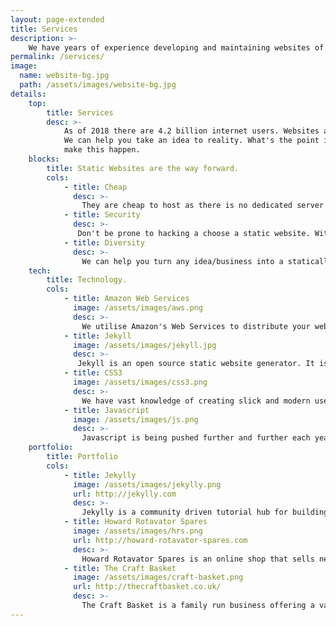 ```yaml
---
layout: page-extended
title: Services
description: >-
    We have years of experience developing and maintaining websites of all kinds. Check out our portfolio and get in touch today!
permalink: /services/
image:
  name: website-bg.jpg
  path: /assets/images/website-bg.jpg
details:
    top:
        title: Services
        desc: >-
            As of 2018 there are 4.2 billion internet users. Websites are a great way to bring in customers for your business/project. 
            We can help you take an idea to reality. What's the point in waiting around and letting the years pass by? Get in touch today and let's
            make this happen.
    blocks: 
        title: Static Websites are the way forward.
        cols: 
            - title: Cheap
              desc: >-
                They are cheap to host as there is no dedicated server for your website and are instead distributed in the cloud so wherever you are in the world you get equal access. 
            - title: Security
              desc: >-
               Don't be prone to hacking a choose a static website. With a static website you don't need to worry hackers taking down your website as there is nothing to take down. If your website goes down so has millions of others!
            - title: Diversity
              desc: >-
                We can help you turn any idea/business into a statically hosted website. Whether it's an online shop, blog or social network - we've got you covered.
    tech: 
        title: Technology.
        cols: 
            - title: Amazon Web Services
              image: /assets/images/aws.png
              desc: >-
                We utilise Amazon's Web Services to distribute your website in the cloud. AWS provides a solid and affordable platform to build applications for the web.
            - title: Jekyll
              image: /assets/images/jekyll.jpg
              desc: >-
               Jekyll is an open source static website generator. It is perfect for building advanced static websites and themes which means you can have as much flexiblity as you want.
            - title: CSS3
              image: /assets/images/css3.png
              desc: >-
                We have vast knowledge of creating slick and modern user interfaces for web applications. Do you have something on paper or in your head that you want to transfer to the web? We can help.
            - title: Javascript
              image: /assets/images/js.png
              desc: >- 
                Javascript is being pushed further and further each year with more frameworks using javascript as their core component. We can build your website using Angular, NodeJS or JQuery.
    portfolio:
        title: Portfolio 
        cols:
            - title: Jekylly
              image: /assets/images/jekylly.png
              url: http://jekylly.com
              desc: >-
                Jekylly is a community driven tutorial hub for building Jekyll websites.
            - title: Howard Rotavator Spares
              image: /assets/images/hrs.png
              url: http://howard-rotavator-spares.com
              desc: >-
                Howard Rotavator Spares is an online shop that sells new/used rotavator parts.
            - title: The Craft Basket
              image: /assets/images/craft-basket.png
              url: http://thecraftbasket.co.uk/
              desc: >-
                The Craft Basket is a family run business offering a variety of knitting/sewing products and more.
---
```

